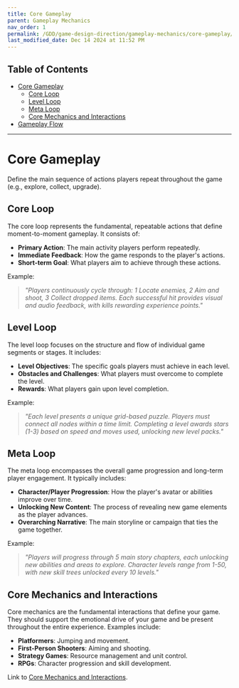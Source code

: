 ```yaml
---
title: Core Gameplay
parent: Gameplay Mechanics
nav_order: 1
permalink: /GDD/game-design-direction/gameplay-mechanics/core-gameplay/
last_modified_date: Dec 14 2024 at 11:52 PM
---
```


## Table of Contents
- [Core Gameplay](#core-gameplay)
  - [Core Loop](#core-loop)
  - [Level Loop](#level-loop)
  - [Meta Loop](#meta-loop)
  - [Core Mechanics and Interactions](#core-mechanics-and-interactions)
- [Gameplay Flow](#gameplay-flow)

---

# Core Gameplay

Define the main sequence of actions players repeat throughout the game (e.g., explore, collect, upgrade).

## Core Loop
The core loop represents the fundamental, repeatable actions that define moment-to-moment gameplay. It consists of:

- **Primary Action**: The main activity players perform repeatedly.
- **Immediate Feedback**: How the game responds to the player's actions.
- **Short-term Goal**: What players aim to achieve through these actions.

Example:
>*"Players continuously cycle through: 1 Locate enemies, 2 Aim and shoot, 3 Collect dropped items. Each successful hit provides visual and audio feedback, with kills rewarding experience points."*

## Level Loop
The level loop focuses on the structure and flow of individual game segments or stages. It includes:

- **Level Objectives**: The specific goals players must achieve in each level.
- **Obstacles and Challenges**: What players must overcome to complete the level.
- **Rewards**: What players gain upon level completion.

Example: 
>*"Each level presents a unique grid-based puzzle. Players must connect all nodes within a time limit. Completing a level awards stars (1-3) based on speed and moves used, unlocking new level packs."*

## Meta Loop
The meta loop encompasses the overall game progression and long-term player engagement. It typically includes:

- **Character/Player Progression**: How the player's avatar or abilities improve over time.
- **Unlocking New Content**: The process of revealing new game elements as the player advances.
- **Overarching Narrative**: The main storyline or campaign that ties the game together.

Example: 
>*"Players will progress through 5 main story chapters, each unlocking new abilities and areas to explore. Character levels range from 1-50, with new skill trees unlocked every 10 levels."*

## Core Mechanics and Interactions
Core mechanics are the fundamental interactions that define your game. They should support the emotional drive of your game and be present throughout the entire experience. Examples include:
- **Platformers**: Jumping and movement.
- **First-Person Shooters**: Aiming and shooting.
- **Strategy Games**: Resource management and unit control.
- **RPGs**: Character progression and skill development.

Link to [Core Mechanics and Interactions](../../gameplay-mechanics/core-mechanics-and-interactions/).

